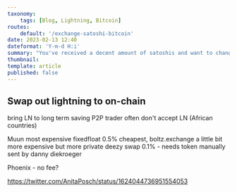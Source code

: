 ```yaml
---
taxonomy:
    tags: [Blog, Lightning, Bitcoin]
routes:
    default: '/exchange-satoshi-bitcoin'
date: 2023-02-13 12:40
dateformat: 'Y-m-d H:i'
summary: "You've received a decent amount of satoshis and want to change it to Bitcoin? Here is  how you can swap Lightning to on-chain with low fees."
thumbnail: 
template: article
published: false
---
```


## Swap out lightning to on-chain

bring LN to long term saving
P2P trader often don't accept LN (African countries)

Muun most expensive
fixedfloat 0.5% cheapest, boltz.exchange a little bit more expensive but more private
deezy swap 0.1% - needs token manually sent by danny diekroeger

Phoenix - no fee?

https://twitter.com/AnitaPosch/status/1624044736951554053